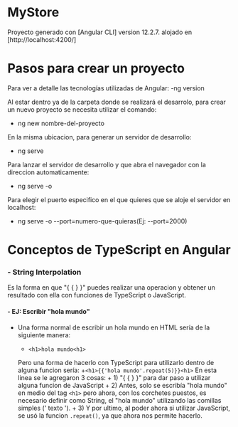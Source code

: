 # MyStore

Proyecto generado con [Angular CLI] version 12.2.7. alojado en [http://localhost:4200/]


# Pasos para crear un proyecto
Para ver a detalle las tecnologías utilizadas de Angular:
-ng version

Al estar dentro ya de la carpeta donde se realizará el desarrolo, para crear un nuevo proyecto se necesita utilizar el comando:    
- ng new nombre-del-proyecto

En la misma ubicacion, para generar un servidor de desarrollo:
- ng serve

Para lanzar el servidor de desarrollo y que abra el navegador con la direccion automaticamente:
- ng serve -o

Para elegir el puerto especifico en el que quieres que se aloje el servidor en localhost:
- ng serve -o --port=numero-que-quieras(Ej: --port=2000)


# Conceptos de TypeScript en Angular

### - String Interpolation
Es la forma en que "{ { } }" puedes realizar una operacion y obtener un resultado con ella con funciones de TypeScript o JavaScript.

#### - EJ: Escribir "hola mundo"
- Una forma normal de escribir un hola mundo en HTML sería de la siguiente manera:
    + `<h1>hola mundo<h1>`

    Pero una forma de hacerlo con TypeScript para utilizarlo dentro de alguna funcion sería:
    +`<h1>{{'hola mundo'.repeat(5)}}<h1>`
    En esta linea se le agregaron 3 cosas:
        + 1) "{ { } }" para dar paso a utilizar alguna funcion de JavaScript
        + 2) Antes, solo se escribía "hola mundo" en medio del tag `<h1>` pero ahora, con los corchetes puestos, es necesario definir como String, el "hola mundo" utilizando las comillas simples (' texto ').
        + 3) Y por ultimo, al poder ahora si utilizar JavaScript, se usó la funcion `.repeat()`, ya que ahora nos permite hacerlo. 
